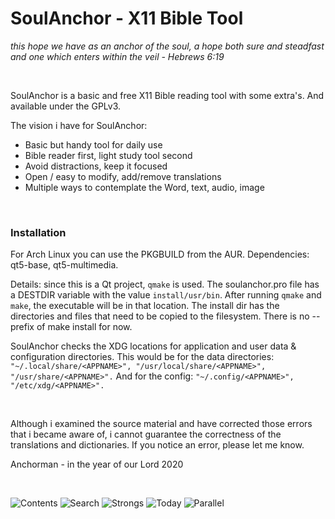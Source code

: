 # SoulAnchor - X11 Bible Tool

*this hope we have as an anchor of the soul, a hope both sure and steadfast and one which enters within the veil - Hebrews 6:19*

&nbsp;

SoulAnchor is a basic and free X11 Bible reading tool with some extra's. And available under the GPLv3.

The vision i have for SoulAnchor:
* Basic but handy tool for daily use
* Bible reader first, light study tool second
* Avoid distractions, keep it focused
* Open / easy to modify, add/remove translations
* Multiple ways to contemplate the Word, text, audio, image

&nbsp;

### Installation

For Arch Linux you can use the PKGBUILD from the AUR.
Dependencies: qt5-base, qt5-multimedia.

Details: since this is a Qt project, `qmake` is used. The soulanchor.pro file has a DESTDIR variable with the value `install/usr/bin`. After running `qmake` and `make`, the executable will be in that location. The install dir has the directories and files that need to be copied to the filesystem. There is no --prefix of make install for now.

SoulAnchor checks the XDG locations for application and user data & configuration directories. This would be for the data directories:
``"~/.local/share/<APPNAME>", "/usr/local/share/<APPNAME>", "/usr/share/<APPNAME>".`` And for the config: ``"~/.config/<APPNAME>", "/etc/xdg/<APPNAME>".``

&nbsp;

Although i examined the source material and have corrected those errors that i became aware of, i cannot guarantee the correctness of the translations and dictionaries. If you notice an error, please let me know. 

Anchorman - in the year of our Lord 2020

&nbsp;

![Contents](https://www.dropbox.com/sh/jhuutnchr7pxru3/AAAU-Vki1kYdc_uKDPxqyAEua/SoulAnchor-screenshot-1.png)
![Search](https://www.dropbox.com/sh/jhuutnchr7pxru3/AADgsPEchOyjxPsTPfaKJ2ipa/SoulAnchor-screenshot-2.png)
![Strongs](https://www.dropbox.com/sh/jhuutnchr7pxru3/AACpFv4aEzwkYt2y7byfD4VGa/SoulAnchor-screenshot-3.png)
![Today](https://www.dropbox.com/sh/jhuutnchr7pxru3/AAB-jDJvLUN_IAPFlx5LwqWpa/SoulAnchor-screenshot-4.png)
![Parallel](https://www.dropbox.com/sh/jhuutnchr7pxru3/AADwpOxHMfJRZOrX6yD3_FFQa/SoulAnchor-screenshot-5.png)

